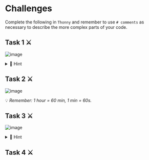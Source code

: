 # Challenges

Complete the following in `Thonny` and remember to use ``# comments`` as necessary to describe the more complex parts of your code.

## Task 1 ⚔️
![image](https://github.com/user-attachments/assets/70207a26-909e-4aef-8038-f709478b56a7)

<details>
  <summary>👀 Hint</summary>

  The ``index()`` function finds a given item in a string and returns its index number.


</details>

## Task 2 ⚔️
![image](https://github.com/user-attachments/assets/446b9be4-c723-4680-a729-3df57cb4a677)



💡 *Remember: 1 hour = 60 min, 1 min = 60s.*

## Task 3 ⚔️
![image](https://github.com/user-attachments/assets/463a3a8b-5f90-47bb-be4e-d49335400205)

<details>
  <summary>👀 Hint</summary>

The `ord()` function takes a character and returns the ASCII decimal value.

</details>

## Task 4 ⚔️



